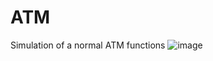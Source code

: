 # ATM
Simulation of a normal ATM functions
![image](https://github.com/user-attachments/assets/88be3461-12b7-4f66-bc2f-e83f9a43e37d)
